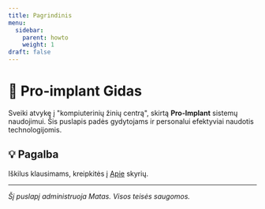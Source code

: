 ```yaml
---
title: Pagrindinis
menu:
  sidebar:
    parent: howto
    weight: 1
draft: false
---
```


# 🦷 Pro&#8209;implant Gidas

Sveiki atvykę į "kompiuterinių žinių centrą", skirtą **Pro&#8209;Implant**  sistemų naudojimui. Šis puslapis padės gydytojams ir personalui efektyviai naudotis technologijomis.



## 💡 Pagalba

Iškilus klausimams, kreipkitės į [Apie](pro-implant.md) skyrių.

---
_Šį puslapį administruoja Matas. Visos teisės saugomos._